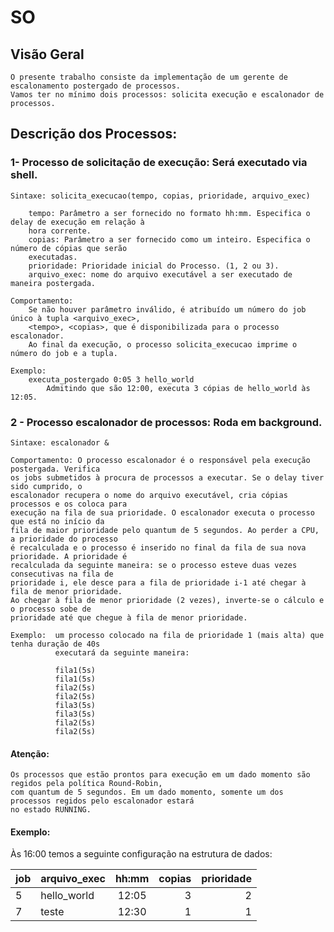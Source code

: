 # SO
## Visão Geral
    O presente trabalho consiste da implementação de um gerente de escalonamento postergado de processos. 
    Vamos ter no mínimo dois processos: solicita execução e escalonador de processos.
## Descrição dos Processos:

### **1- Processo de solicitação de execução:** Será executado via shell.
    Sintaxe: solicita_execucao(tempo, copias, prioridade, arquivo_exec)
        
        tempo: Parâmetro a ser fornecido no formato hh:mm. Especifica o delay de execução em relação à 
        hora corrente.
        copias: Parâmetro a ser fornecido como um inteiro. Especifica o número de cópias que serão 
        executadas.
        prioridade: Prioridade inicial do Processo. (1, 2 ou 3).
        arquivo_exec: nome do arquivo executável a ser executado de maneira postergada.
    
    Comportamento:
        Se não houver parâmetro inválido, é atribuído um número do job único à tupla <arquivo_exec>, 
        <tempo>, <copias>, que é disponibilizada para o processo escalonador.
        Ao final da execução, o processo solicita_execucao imprime o número do job e a tupla.

    Exemplo:
        executa_postergado 0:05 3 hello_world
            Admitindo que são 12:00, executa 3 cópias de hello_world às 12:05.

### **2 - Processo escalonador de processos:** Roda em background.
    Sintaxe: escalonador &

    Comportamento: O processo escalonador é o responsável pela execução postergada. Verifica 
    os jobs submetidos à procura de processos a executar. Se o delay tiver sido cumprido, o 
    escalonador recupera o nome do arquivo executável, cria cópias processos e os coloca para 
    execução na fila de sua prioridade. O escalonador executa o processo que está no início da 
    fila de maior prioridade pelo quantum de 5 segundos. Ao perder a CPU, a prioridade do processo 
    é recalculada e o processo é inserido no final da fila de sua nova prioridade. A prioridade é 
    recalculada da seguinte maneira: se o processo esteve duas vezes consecutivas na fila de 
    prioridade i, ele desce para a fila de prioridade i-1 até chegar à fila de menor prioridade. 
    Ao chegar à fila de menor prioridade (2 vezes), inverte-se o cálculo e o processo sobe de 
    prioridade até que chegue à fila de menor prioridade.
    
    Exemplo:  um processo colocado na fila de prioridade 1 (mais alta) que tenha duração de 40s 
              executará da seguinte maneira:

              fila1(5s)
              fila1(5s)
              fila2(5s)
              fila2(5s)
              fila3(5s)
              fila3(5s)
              fila2(5s)
              fila2(5s)


#### Atenção:
    Os processos que estão prontos para execução em um dado momento são regidos pela política Round-Robin, 
    com quantum de 5 segundos. Em um dado momento, somente um dos processos regidos pelo escalonador estará 
    no estado RUNNING.

#### Exemplo:
Às 16:00 temos a seguinte configuração na estrutura de dados:

| job| arquivo_exec        | hh:mm           | copias  | prioridade |
| -- | ------------------- |:---------------:| -------:| ----------:|
| 5  | hello_world         | 12:05           |  3      |    2       |
| 7  | teste               | 12:30           |  1      |    1       |

